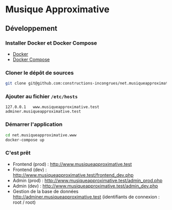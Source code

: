 # Musique Approximative

## Développement

### Installer Docker et Docker Compose

- [Docker](https://docs.docker.com/install/#supported-platforms)
- [Docker Compose](https://docs.docker.com/compose/install/#install-as-a-container)

### Cloner le dépôt de sources

```sh
git clone git@github.com:constructions-incongrues/net.musiqueapproximative.www.git
```

### Ajouter au fichier `/etc/hosts`

```hosts
127.0.0.1   www.musiqueapproximative.test adminer.musiqueapproximative.test
```

### Démarrer l'application

```sh
cd net.musiqueapproximative.www
docker-compose up
```

### C'est prêt

- Frontend (prod) : <http://www.musiqueapproximative.test>
- Frontend (dev) : <http://www.musiqueapproximative.test/frontend_dev.php>
- Admin (prod) : <http://www.musiqueapproximative.test/admin_prod.php>
- Admin (dev) : <http://www.musiqueapproximative.test/admin_dev.php>
- Gestion de la base de données <http://adminer.musiqueapproximative.test> (identifiants de connexion : root / root)
